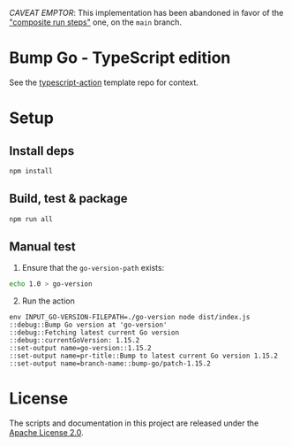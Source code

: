 *CAVEAT EMPTOR*: This implementation has been abandoned in favor of the
["composite run
steps"](https://docs.github.com/en/free-pro-team@latest/actions/creating-actions/creating-a-composite-run-steps-action)
one, on the `main` branch.

# Bump Go - TypeScript edition

See the [typescript-action](https://github.com/actions/typescript-action) template repo for context.

# Setup

## Install deps

``` bash
npm install
```

## Build, test & package

``` bash
npm run all
```

## Manual test

1. Ensure that the `go-version-path` exists:
``` bash
echo 1.0 > go-version
```
2. Run the action
``` console
env INPUT_GO-VERSION-FILEPATH=./go-version node dist/index.js
::debug::Bump Go version at 'go-version'
::debug::Fetching latest current Go version
::debug::currentGoVersion: 1.15.2
::set-output name=go-version::1.15.2
::set-output name=pr-title::Bump to latest current Go version 1.15.2
::set-output name=branch-name::bump-go/patch-1.15.2
```

# License

The scripts and documentation in this project are released under the [Apache
License 2.0](LICENSE).
